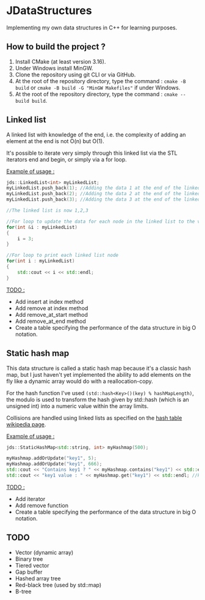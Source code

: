 # JDataStructures
Implementing my own data structures in C++ for learning purposes.

## How to build the project ?
1. Install CMake (at least version 3.16).
2. Under Windows install MinGW.
3. Clone the repository using git CLI or via GitHub.
4. At the root of the repository directory, type the command : ```cmake -B build``` or ```cmake -B build -G "MinGW Makefiles"``` if under Windows.
5. At the root of the repository directory, type the command : ```cmake --build build```.

## Linked list
A linked list with knowledge of the end, i.e. the complexity of adding an element at the end is not O(n) but O(1).

It's possible to iterate very simply through this linked list via the STL iterators end and begin, or simply via a for loop.

<ins>Example of usage :</ins>
```c++
jds::LinkedList<int> myLinkedList;
myLinkedList.push_back(1); //Adding the data 1 at the end of the linked list
myLinkedList.push_back(2); //Adding the data 2 at the end of the linked list
myLinkedList.push_back(3); //Adding the data 3 at the end of the linked list

//The linked list is now 1,2,3

//For loop to update the data for each node in the linked list to the value 3, as we use the & operator (reference)
for(int &i : myLinkedList)
{
    i = 3;
}

//For loop to print each linked list node
for(int i : myLinkedList)
{
    std::cout << i << std::endl;
}
```
<ins>TODO : </ins>
* Add insert at index method
* Add remove at index method
* Add remove_at_start method
* Add remove_at_end method
* Create a table specifying the performance of the data structure in big O notation.

## Static hash map
This data structure is called a static hash map because it's a classic hash map, but I just haven't yet implemented the ability to add elements on the fly like a dynamic array would do with a reallocation-copy.

For the hash function I've used ``` (std::hash<Key>()(key) % hashMapLength) ```, the modulo is used to transform the hash given by std::hash (which is an unsigned int) into a numeric value 
within the array limits.

Collisions are handled using linked lists as specified on the [hash table wikipedia page](https://fr.wikipedia.org/wiki/Table_de_hachage#Cha%C3%AEnage).

<ins>Example of usage :</ins>
```c++
jds::StaticHashMap<std::string, int> myHashmap(500);

myHashmap.addOrUpdate("key1", 5);
myHashmap.addOrUpdate("key1", 666);
std::cout << "Contains key1 ? " << myHashmap.contains("key1") << std::endl; //Contains key1 ? : 1
std::cout << "key1 value : " << myHashmap.get("key1") << std::endl; //key1 value : 666
```

<ins>TODO :</ins>
* Add iterator
* Add remove function
* Create a table specifying the performance of the data structure in big O notation.

## TODO
* Vector (dynamic array)
* Binary tree
* Tiered vector
* Gap buffer
* Hashed array tree
* Red-black tree (used by std::map)
* B-tree
